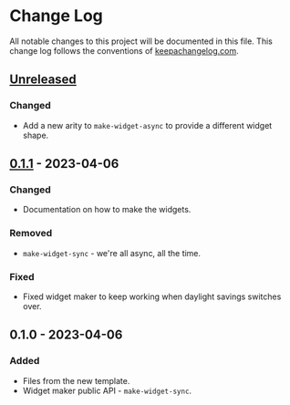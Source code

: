 # Change Log
All notable changes to this project will be documented in this file. This change log follows the conventions of [keepachangelog.com](http://keepachangelog.com/).

## [Unreleased]
### Changed
- Add a new arity to `make-widget-async` to provide a different widget shape.

## [0.1.1] - 2023-04-06
### Changed
- Documentation on how to make the widgets.

### Removed
- `make-widget-sync` - we're all async, all the time.

### Fixed
- Fixed widget maker to keep working when daylight savings switches over.

## 0.1.0 - 2023-04-06
### Added
- Files from the new template.
- Widget maker public API - `make-widget-sync`.

[Unreleased]: https://github.com/your-name/learning_clojure/compare/0.1.1...HEAD
[0.1.1]: https://github.com/your-name/learning_clojure/compare/0.1.0...0.1.1
